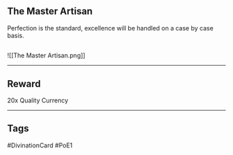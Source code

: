## The Master Artisan
Perfection is the standard, excellence will be handled on a case by case basis.
## 
![[The Master Artisan.png]]

---
## Reward
20x Quality Currency

---
## Tags
#DivinationCard
#PoE1